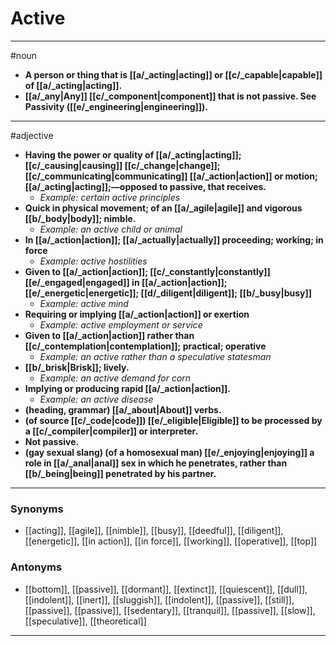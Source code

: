 # Active
---
#noun
- **A person or thing that is [[a/_acting|acting]] or [[c/_capable|capable]] of [[a/_acting|acting]].**
- **[[a/_any|Any]] [[c/_component|component]] that is not passive. See Passivity ([[e/_engineering|engineering]]).**
---
#adjective
- **Having the power or quality of [[a/_acting|acting]]; [[c/_causing|causing]] [[c/_change|change]]; [[c/_communicating|communicating]] [[a/_action|action]] or motion; [[a/_acting|acting]];—opposed to passive, that receives.**
	- _Example: certain active principles_
- **Quick in physical movement; of an [[a/_agile|agile]] and vigorous [[b/_body|body]]; nimble.**
	- _Example: an active child or animal_
- **In [[a/_action|action]]; [[a/_actually|actually]] proceeding; working; in force**
	- _Example: active hostilities_
- **Given to [[a/_action|action]]; [[c/_constantly|constantly]] [[e/_engaged|engaged]] in [[a/_action|action]]; [[e/_energetic|energetic]]; [[d/_diligent|diligent]]; [[b/_busy|busy]]**
	- _Example: active mind_
- **Requiring or implying [[a/_action|action]] or exertion**
	- _Example: active employment or service_
- **Given to [[a/_action|action]] rather than [[c/_contemplation|contemplation]]; practical; operative**
	- _Example: an active rather than a speculative statesman_
- **[[b/_brisk|Brisk]]; lively.**
	- _Example: an active demand for corn_
- **Implying or producing rapid [[a/_action|action]].**
	- _Example: an active disease_
- **(heading, grammar) [[a/_about|About]] verbs.**
- **(of source [[c/_code|code]]) [[e/_eligible|Eligible]] to be processed by a [[c/_compiler|compiler]] or interpreter.**
- **Not passive.**
- **(gay sexual slang) (of a homosexual man) [[e/_enjoying|enjoying]] a role in [[a/_anal|anal]] sex in which he penetrates, rather than [[b/_being|being]] penetrated by his partner.**
---
### Synonyms
- [[acting]], [[agile]], [[nimble]], [[busy]], [[deedful]], [[diligent]], [[energetic]], [[in action]], [[in force]], [[working]], [[operative]], [[top]]
### Antonyms
- [[bottom]], [[passive]], [[dormant]], [[extinct]], [[quiescent]], [[dull]], [[indolent]], [[inert]], [[sluggish]], [[indolent]], [[passive]], [[still]], [[passive]], [[passive]], [[sedentary]], [[tranquil]], [[passive]], [[slow]], [[speculative]], [[theoretical]]
---

